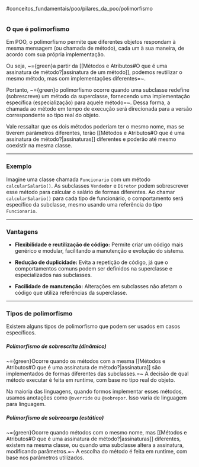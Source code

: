 #conceitos_fundamentais/poo/pilares_da_poo/polimorfismo 

```table-of-contents
```

### O que é polimorfismo
Em POO, o polimorfismo permite que diferentes objetos respondam à mesma mensagem (ou chamada de método), cada um à sua maneira, de acordo com sua própria implementação.

Ou seja, ~={green}a partir da [[Métodos e Atributos#O que é uma assinatura de método?|assinatura de um método]], podemos reutilizar o mesmo método, mas com implementações diferentes=~.

Portanto, ~={green}o polimorfismo ocorre quando uma subclasse redefine (sobrescreve) um método da superclasse, fornecendo uma implementação específica (especialização) para aquele método=~. Dessa forma, a chamada ao método em tempo de execução será direcionada para a versão correspondente ao tipo real do objeto.

Vale ressaltar que os dois métodos poderiam ter o mesmo nome, mas se tiverem parâmetros diferentes, terão [[Métodos e Atributos#O que é uma assinatura de método?|assinaturas]] diferentes e poderão até mesmo coexistir na mesma classe.

----
### Exemplo
Imagine uma classe chamada `Funcionario` com um método `calcularSalario()`. As subclasses `Vendedor` e `Diretor` podem sobrescrever esse método para calcular o salário de formas diferentes. Ao chamar `calcularSalario()` para cada tipo de funcionário, o comportamento será específico da subclasse, mesmo usando uma referência do tipo `Funcionario`.

----
### Vantagens
- **Flexibilidade e reutilização de código:** Permite criar um código mais genérico e modular, facilitando a manutenção e evolução do sistema.

- **Redução de duplicidade:** Evita a repetição de código, já que o comportamentos comuns podem ser definidos na superclasse e especializados nas subclasses.

- **Facilidade de manutenção:** Alterações em subclasses não afetam o código que utiliza referências da superclasse.

----
### Tipos de polimorfismo
Existem alguns tipos de polimorfismo que podem ser usados em casos específicos.

##### Polimorfismo de sobrescrita (dinâmico)
~={green}Ocorre quando os métodos com a mesma [[Métodos e Atributos#O que é uma assinatura de método?|assinatura]] são implementados de formas diferentes das subclasses.=~ A decisão de qual método executar é feita em runtime, com base no tipo real do objeto.

Na maioria das linguagens, quando formos implementar esses métodos, usamos anotações como `@override` ou `@sobrepor`. Isso varia de linguagem para linguagem.

##### Polimorfismo de sobrecarga (estático)
~={green}Ocorre quando métodos com o mesmo nome, mas [[Métodos e Atributos#O que é uma assinatura de método?|assinaturas]] diferentes, existem na mesma classe, ou quando uma subclasse altera a assinatura, modificando parâmetros.=~ A escolha do método é feita em runtime, com base nos parâmetros utilizados.
 